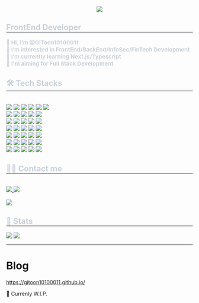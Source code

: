 <div align= "center">
    <img src="https://capsule-render.vercel.app/api?type=waving&color=gradient&height=120&text=Welcome&animation=fadeIn&fontColor=ffffff&fontSize=50" />
    </div>
    <div style="text-align: left;"> 
    <h2 style="border-bottom: 1px solid #21262d; color: #c9d1d9;"> FrontEnd Developer </h2>  
    <div style="font-weight: 700; font-size: 15px; text-align: left; color: #c9d1d9;"> 👋 Hi, I’m @GiToon10100011</li><br/>👀 I’m interested in FrontEnd/BackEnd/InfoSec/FinTech Development</li><br/>🌱 I’m currently learning Next.js/Typescript</li><br/>🎯 I'm aiming for Full Stack Development <br> </div> 
    </div>
    <div style="text-align: left;">
    <h2 style="border-bottom: 1px solid #21262d; color: #c9d1d9;"> 🛠️ Tech Stacks </h2> <br> 
    <div style="margin: ; text-align: left;" "text-align: left;"> <img src="https://img.shields.io/badge/Amazon AWS-232F3E?style=for-the-badge&logo=Amazon AWS&logoColor=white">
          <img src="https://img.shields.io/badge/Bootstrap-7952B3?style=for-the-badge&logo=Bootstrap&logoColor=white">
          <img src="https://img.shields.io/badge/C-A8B9CC?style=for-the-badge&logo=C&logoColor=white">
            <img src="https://img.shields.io/badge/Typescript-3178C6?style=for-the-badge&logo=Typescript&logoColor=white">
          <img src="https://img.shields.io/badge/C++-00599C?style=for-the-badge&logo=C%2B%2B&logoColor=white">
          <img src="https://img.shields.io/badge/CSS3-1572B6?style=for-the-badge&logo=CSS3&logoColor=white">
          <br/><img src="https://img.shields.io/badge/Discord-5865F2?style=for-the-badge&logo=Discord&logoColor=white">
          <img src="https://img.shields.io/badge/Docker-2496ED?style=for-the-badge&logo=Docker&logoColor=white">
          <img src="https://img.shields.io/badge/Express-000000?style=for-the-badge&logo=Express&logoColor=white">
          <img src="https://img.shields.io/badge/Eslint-4B32C3?style=for-the-badge&logo=Eslint&logoColor=white">
          <img src="https://img.shields.io/badge/Figma-F24E1E?style=for-the-badge&logo=Figma&logoColor=white">
          <br/><img src="https://img.shields.io/badge/Firebase-FFCA28?style=for-the-badge&logo=Firebase&logoColor=white">
          <img src="https://img.shields.io/badge/GitHub Pages-222222?style=for-the-badge&logo=GitHub Pages&logoColor=white">
          <img src="https://img.shields.io/badge/Git-F05032?style=for-the-badge&logo=Git&logoColor=white">
          <img src="https://img.shields.io/badge/Github-181717?style=for-the-badge&logo=Github&logoColor=white">
          <img src="https://img.shields.io/badge/GraphQL-E10098?style=for-the-badge&logo=GraphQL&logoColor=white">
          <br/><img src="https://img.shields.io/badge/HTML5-E34F26?style=for-the-badge&logo=HTML5&logoColor=white">
          <img src="https://img.shields.io/badge/Javascript-F7DF1E?style=for-the-badge&logo=Javascript&logoColor=white">
          <img src="https://img.shields.io/badge/MongoDB-47A248?style=for-the-badge&logo=MongoDB&logoColor=white">
          <img src="https://img.shields.io/badge/Netlify-00C7B7?style=for-the-badge&logo=Netlify&logoColor=white">
          <img src="https://img.shields.io/badge/Next.js-000000?style=for-the-badge&logo=Next.js&logoColor=white">
          <br/><img src="https://img.shields.io/badge/Node.js-339933?style=for-the-badge&logo=Node.js&logoColor=white">
          <img src="https://img.shields.io/badge/Linux-FCC624?style=for-the-badge&logo=Linux&logoColor=white">
          <img src="https://img.shields.io/badge/Prettier-F7B93E?style=for-the-badge&logo=Prettier&logoColor=white">
          <img src="https://img.shields.io/badge/Prisma-2D3748?style=for-the-badge&logo=Prisma&logoColor=white">
          <img src="https://img.shields.io/badge/Pug-A86454?style=for-the-badge&logo=Pug&logoColor=white">
          <br/><img src="https://img.shields.io/badge/Python-3776AB?style=for-the-badge&logo=Python&logoColor=white">
          <img src="https://img.shields.io/badge/React-61DAFB?style=for-the-badge&logo=React&logoColor=white">
          <img src="https://img.shields.io/badge/React Query-FF4154?style=for-the-badge&logo=React Query&logoColor=white">
          <img src="https://img.shields.io/badge/Recoil-0179f3?style=for-the-badge&logo=Recoil&logoColor=white">
          <img src="https://img.shields.io/badge/Redux-764ABC?style=for-the-badge&logo=Redux&logoColor=white">
          <br/><img src="https://img.shields.io/badge/Sass-CC6699?style=for-the-badge&logo=Sass&logoColor=white">
          <img src="https://img.shields.io/badge/Slack-4A154B?style=for-the-badge&logo=Slack&logoColor=white">
          <img src="https://img.shields.io/badge/StyledComponents-DB7093?style=for-the-badge&logo=StyledComponents&logoColor=white">
          <img src="https://img.shields.io/badge/Tailwind CSS-06B6D4?style=for-the-badge&logo=Tailwind CSS&logoColor=white">
          <img src="https://img.shields.io/badge/Vercel-000000?style=for-the-badge&logo=Vercel&logoColor=white">
          <br/></div>
    </div>
    <div style="text-align: left;">
    <h2 style="border-bottom: 1px solid #21262d; color: #c9d1d9;"> 🧑‍💻 Contact me </h2> <br> 
    <div style="text-align: left;"> <a href=https://www.instagram.com/t01oo011n/?next=%2F> <img src="https://img.shields.io/badge/Instagram-E4405F?style=for-the-badge&logo=Instagram&logoColor=white&link=https://www.instagram.com/t01oo011n/?next=%2F"> </a>
         <a href=mailto:boon10034@gmail.com> <img src="https://img.shields.io/badge/Gmail-EA4335?style=for-the-badge&logo=Gmail&logoColor=white&link=mailto:boon10034@gmail.com"> </a>
          </div>  <br> 
    <div style="text-align: left;"> <a href="https://hits.seeyoufarm.com"> <img src="https://hits.seeyoufarm.com/api/count/incr/badge.svg?url=https%3A%2F%2Fgithub.com%2FGiToon10100011%2F&count_bg=%23000000&title_bg=%23000000&icon=github.svg&icon_color=%23FFFFFF&title=GitHub&edge_flat=false"/></a>
       </div> 
    </div>
    <div style="text-align: left;"> 
    <h2 style="border-bottom: 1px solid #21262d; color: #c9d1d9;"> 🏅 Stats </h2> <div style="text-align: left;"> <img src="https://github-readme-stats.vercel.app/api?username=GiToon10100011&bg_color=180,000000,00000000&title_color=ffffff&text_color=ffffff"
         /> <img src="https://github-readme-stats.vercel.app/api/top-langs/?username=GiToon10100011&layout=compact&bg_color=bg_color=180,000000,00000000&title_color=ffffff&text_color=ffffff"
           /> </div> 
    </div>

---

# Blog
<a href="https://gitoon10100011.github.io/" target="_blank">https://gitoon10100011.github.io/</a>


🔧 Currenly W.I.P.
    
